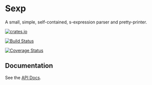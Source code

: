 Sexp
=====

A small, simple, self-contained, s-expression parser and pretty-printer.

[![crates.io](https://img.shields.io/crates/v/sexp.svg)](https://crates.io/crates/sexp/)

[![Build Status](https://travis-ci.org/cgaebel/sexp.svg?branch=master)](https://travis-ci.org/cgaebel/sexp)

[![Coverage Status](https://coveralls.io/repos/cgaebel/sexp/badge.svg?branch=master&service=github)](https://coveralls.io/github/cgaebel/sexp?branch=master)

Documentation
-------------

See the [API Docs](https://cgaebel.github.io/sexp/).
